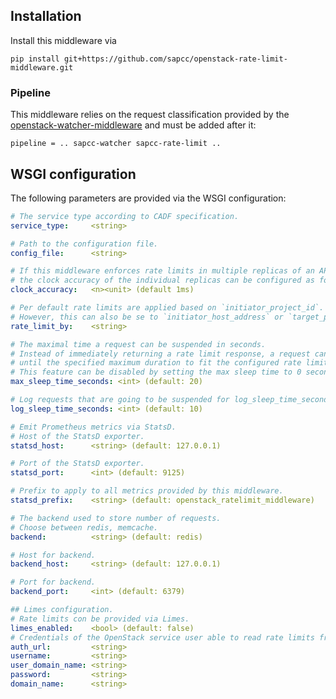Installation
------------

Install this middleware via
```
pip install git+https://github.com/sapcc/openstack-rate-limit-middleware.git 
```

### Pipeline 

This middleware relies on the request classification provided by the [openstack-watcher-middleware](https://github.com/sapcc/openstack-watcher-middleware)
and must be added after it:
```
pipeline = .. sapcc-watcher sapcc-rate-limit ..
```

## WSGI configuration

The following parameters are provided via the WSGI configuration:
```yaml
# The service type according to CADF specification.
service_type:     <string>

# Path to the configuration file.
config_file:      <string>

# If this middleware enforces rate limits in multiple replicas of an API,
# the clock accuracy of the individual replicas can be configured as follows.
clock_accuracy:   <n><unit> (default 1ms)

# Per default rate limits are applied based on `initiator_project_id`.
# However, this can also be se to `initiator_host_address` or `target_project_id`.
rate_limit_by:    <string>

# The maximal time a request can be suspended in seconds.
# Instead of immediately returning a rate limit response, a request can be suspended
# until the specified maximum duration to fit the configured rate limit. 
# This feature can be disabled by setting the max sleep time to 0 seconds.
max_sleep_time_seconds: <int> (default: 20)

# Log requests that are going to be suspended for log_sleep_time_seconds <= t <= max_sleep_time_seconds.
log_sleep_time_seconds: <int> (default: 10)

# Emit Prometheus metrics via StatsD.
# Host of the StatsD exporter.
statsd_host:      <string> (default: 127.0.0.1)

# Port of the StatsD exporter.
statsd_port:      <int> (default: 9125)

# Prefix to apply to all metrics provided by this middleware.
statsd_prefix:    <string> (default: openstack_ratelimit_middleware)

# The backend used to store number of requests.
# Choose between redis, memcache.
backend:          <string> (default: redis)

# Host for backend.
backend_host:     <string> (default: 127.0.0.1)

# Port for backend.
backend_port:     <int> (default: 6379)

## Limes configuration.
# Rate limits con be provided via Limes.
limes_enabled:    <bool> (default: false)
# Credentials of the OpenStack service user able to read rate limits from Limes.
auth_url:         <string>
username:         <string>
user_domain_name: <string>
password:         <string>
domain_name:      <string>
```
